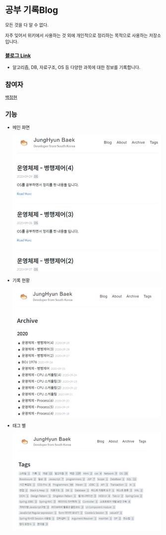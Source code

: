 # 공부 기록Blog

모든 것을 다 알 수 없다. 

자주 잊어서 위키에서 사용하는 것 외에 개인적으로 정리하는 목적으로 사용하는 저장소입니다.

### [블로그 Link](https://junghyun100.github.io/)

- 알고리즘, DB, 자료구조, OS 등 다양한 과목에 대한 정보를 기록합니다.

## 참여자

[백정현](qorwjdgus8951@gmail.com)

## 기능

- 메인 화면

  ![Main](https://raw.githubusercontent.com/junghyun100/junghyun100.github.io/master/images/readme/Main.PNG)
  
- 기록 현황

  ![Archive](https://raw.githubusercontent.com/junghyun100/junghyun100.github.io/master/images/readme/Archive.PNG)
  
- 태그 별
  
  ![Tags](https://raw.githubusercontent.com/junghyun100/junghyun100.github.io/master/images/readme/Tag.PNG)
  

